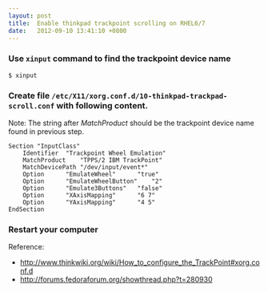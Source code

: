 ```yaml
---
layout: post
title:  Enable thinkpad trackpoint scrolling on RHEL6/7
date:   2012-09-10 13:41:10 +0800
---
```


### Use `xinput` command to find the trackpoint device name

```shell
$ xinput
```

### Create file `/etc/X11/xorg.conf.d/10-thinkpad-trackpad-scroll.conf` with following content.

Note: The string after *MatchProduct* should be the trackpoint device name found in previous step.

```
Section "InputClass"
    Identifier  "Trackpoint Wheel Emulation"
    MatchProduct    "TPPS/2 IBM TrackPoint"
    MatchDevicePath "/dev/input/event*"
    Option      "EmulateWheel"      "true"
    Option      "EmulateWheelButton"    "2"
    Option      "Emulate3Buttons"   "false"
    Option      "XAxisMapping"      "6 7"
    Option      "YAxisMapping"      "4 5"
EndSection
```

### Restart your computer

Reference:
- <http://www.thinkwiki.org/wiki/How_to_configure_the_TrackPoint#xorg.conf.d>
- <http://forums.fedoraforum.org/showthread.php?t=280930>

